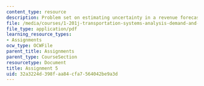 ```yaml
---
content_type: resource
description: Problem set on estimating uncertainty in a revenue forecast.
file: /media/courses/1-201j-transportation-systems-analysis-demand-and-economics-fall-2008/32a3224d398faa84cfa7564042be9a3d_MIT1_201JF08_hw_5.pdf
file_type: application/pdf
learning_resource_types:
- Assignments
ocw_type: OCWFile
parent_title: Assignments
parent_type: CourseSection
resourcetype: Document
title: Assignment 5
uid: 32a3224d-398f-aa84-cfa7-564042be9a3d
---
```

